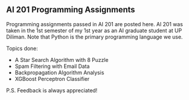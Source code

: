 ## AI 201 Programming Assignments
Programming assignments passed in AI 201 are posted here. AI 201 was taken in the 1st semester of my 1st year as an AI graduate student at UP Diliman.
Note that Python is the primary programming language we use. 

Topics done:
- A Star Search Algorithm with 8 Puzzle
- Spam Filtering with Email Data
- Backpropagation Algorithm Analysis
- XGBoost Perceptron Classifier
  
P.S. Feedback is always appreciated!
